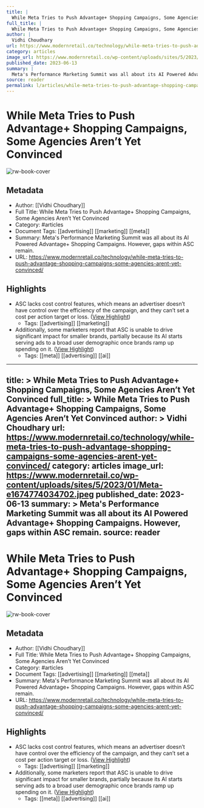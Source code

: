```yaml
---
title: |
  While Meta Tries to Push Advantage+ Shopping Campaigns, Some Agencies Aren’t Yet Convinced
full_title: |
  While Meta Tries to Push Advantage+ Shopping Campaigns, Some Agencies Aren’t Yet Convinced
author: |
  Vidhi Choudhary
url: https://www.modernretail.co/technology/while-meta-tries-to-push-advantage-shopping-campaigns-some-agencies-arent-yet-convinced/
category: articles
image_url: https://www.modernretail.co/wp-content/uploads/sites/5/2023/01/Meta-e1674774034702.jpeg
published_date: 2023-06-13
summary: |
  Meta's Performance Marketing Summit was all about its AI Powered Advantage+ Shopping Campaigns. However, gaps within ASC remain.
source: reader
permalink: l/articles/while-meta-tries-to-push-advantage-shopping-campaigns-some-agencies-aren-t-yet-convinced
---
```

# While Meta Tries to Push Advantage+ Shopping Campaigns, Some Agencies Aren’t Yet Convinced

![rw-book-cover](https://www.modernretail.co/wp-content/uploads/sites/5/2023/01/Meta-e1674774034702.jpeg)

## Metadata
- Author: [[Vidhi Choudhary]]
- Full Title: While Meta Tries to Push Advantage+ Shopping Campaigns, Some Agencies Aren’t Yet Convinced
- Category: #articles
- Document Tags: [[advertising]] [[marketing]] [[meta]] 
- Summary: Meta's Performance Marketing Summit was all about its AI Powered Advantage+ Shopping Campaigns. However, gaps within ASC remain.
- URL: https://www.modernretail.co/technology/while-meta-tries-to-push-advantage-shopping-campaigns-some-agencies-arent-yet-convinced/

## Highlights
- ASC lacks cost control features, which means an advertiser doesn’t have control over the efficiency of the campaign, and they can’t set a cost per action target or loss. ([View Highlight](https://read.readwise.io/read/01h2z47a30b4jynyfjm4fye6tv))
    - Tags: [[advertising]] [[marketing]] 
- Additionally, some marketers report that ASC is unable to drive significant impact for smaller brands, partially because its AI starts serving ads to a broad user demographic once brands ramp up spending on it. ([View Highlight](https://read.readwise.io/read/01h2z4713g33wdt7em60gkhycm))
    - Tags: [[meta]] [[advertising]] [[ai]] 


---
title: >
  While Meta Tries to Push Advantage+ Shopping Campaigns, Some Agencies Aren’t Yet Convinced
full_title: >
  While Meta Tries to Push Advantage+ Shopping Campaigns, Some Agencies Aren’t Yet Convinced
author: >
  Vidhi Choudhary
url: https://www.modernretail.co/technology/while-meta-tries-to-push-advantage-shopping-campaigns-some-agencies-arent-yet-convinced/
category: articles
image_url: https://www.modernretail.co/wp-content/uploads/sites/5/2023/01/Meta-e1674774034702.jpeg
published_date: 2023-06-13
summary: >
  Meta's Performance Marketing Summit was all about its AI Powered Advantage+ Shopping Campaigns. However, gaps within ASC remain.
source: reader
---
# While Meta Tries to Push Advantage+ Shopping Campaigns, Some Agencies Aren’t Yet Convinced

![rw-book-cover](https://www.modernretail.co/wp-content/uploads/sites/5/2023/01/Meta-e1674774034702.jpeg)

## Metadata
- Author: [[Vidhi Choudhary]]
- Full Title: While Meta Tries to Push Advantage+ Shopping Campaigns, Some Agencies Aren’t Yet Convinced
- Category: #articles
- Document Tags: [[advertising]] [[marketing]] [[meta]] 
- Summary: Meta's Performance Marketing Summit was all about its AI Powered Advantage+ Shopping Campaigns. However, gaps within ASC remain.
- URL: https://www.modernretail.co/technology/while-meta-tries-to-push-advantage-shopping-campaigns-some-agencies-arent-yet-convinced/

## Highlights
- ASC lacks cost control features, which means an advertiser doesn’t have control over the efficiency of the campaign, and they can’t set a cost per action target or loss. ([View Highlight](https://read.readwise.io/read/01h2z47a30b4jynyfjm4fye6tv))
    - Tags: [[advertising]] [[marketing]] 
- Additionally, some marketers report that ASC is unable to drive significant impact for smaller brands, partially because its AI starts serving ads to a broad user demographic once brands ramp up spending on it. ([View Highlight](https://read.readwise.io/read/01h2z4713g33wdt7em60gkhycm))
    - Tags: [[meta]] [[advertising]] [[ai]] 


